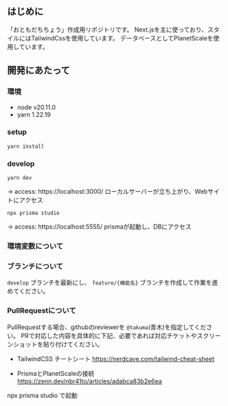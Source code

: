 ## はじめに
「おともだちちょう」作成用リポジトリです。
Next.jsを主に使っており、スタイルにはTailwindCssを使用しています。
データベースとしてPlanetScaleを使用しています。

## 開発にあたって
### 環境
- node v20.11.0
- yarn 1.22.19

### setup
```
yarn install
```

### develop
```
yarn dev
```
-> access: https://localhost:3000/
ローカルサーバーが立ち上がり、Webサイトにアクセス

```
npx prisma studio
```
-> access: https://localhost:5555/
prismaが起動し、DBにアクセス

### 環境変数について


### ブランチについて
`develop` ブランチを最新にし、 `feature/{機能名}` ブランチを作成して作業を進めてください。


### PullRequestについて
PullRequestする場合、githubのreviewerを `@takuma`(青木)を指定してください。
PRで対応した内容を具体的に下記、必要であれば対応チケットやスクリーンショットを貼り付けてください。

- TailwindCSS チートシート
https://nerdcave.com/tailwind-cheat-sheet

- PrismaとPlanetScaleの接続
https://zenn.dev/nbr41to/articles/adabca83b2e6ea









npx prisma studio で起動
